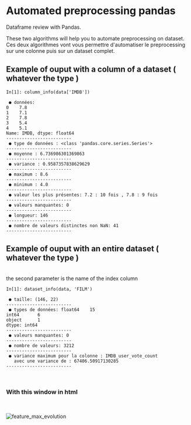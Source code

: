 # Automated preprocessing pandas
Dataframe review with Pandas.


These two algorithms will help you to automate preprocessing on dataset.
Ces deux algorithmes vont vous permettre d'automatiser le preprocessing sur une colonne puis sur un dataset complet.
<br/>

## Example of ouput with a column of a dataset ( whatever the type )

    In[1]: column_info(data['IMDB'])

     ● données:
    0    7.8
    1    7.1
    2    7.8
    3    5.4
    4    5.1
    Name: IMDB, dtype: float64
    -------------------------
     ● type de données : <class 'pandas.core.series.Series'>
    -------------------------
     ● moyenne : 6.736986301369863
    -------------------------
     ● variance : 0.9587357838629629
    -------------------------
     ● maximum : 8.6
    -------------------------
     ● minimum : 4.0
    -------------------------
     ● valeur les plus présentes: 7.2 : 10 fois , 7.8 : 9 fois
    -------------------------
     ● valeurs manquantes: 0
    -------------------------
     ● longueur: 146
    -------------------------
     ● nombre de valeurs distinctes non NaN: 41
    -------------------------


## Example of ouput with an entire dataset ( whatever the type ) 
<br/> the second parameter is the name of the index column
<br/>

    In[1]: dataset_info(data, 'FILM')
    
     ● taille: (146, 22)
    -------------------------
     ● types de données: float64    15
    int64       6
    object      1
    dtype: int64
    -------------------------
     ● valeurs manquantes: 0
    -------------------------
     ● nombre de valeurs: 3212
    -------------------------
     ● variance maximum pour la colonne : IMDB_user_vote_count
       avec une variance de : 67406.50917130285
    -------------------------
    
<br/>

### With this window in html
<br/>

![feature_max_evolution](https://user-images.githubusercontent.com/63207451/95136225-03fe7b00-0766-11eb-99af-766deea9f2e2.png)

